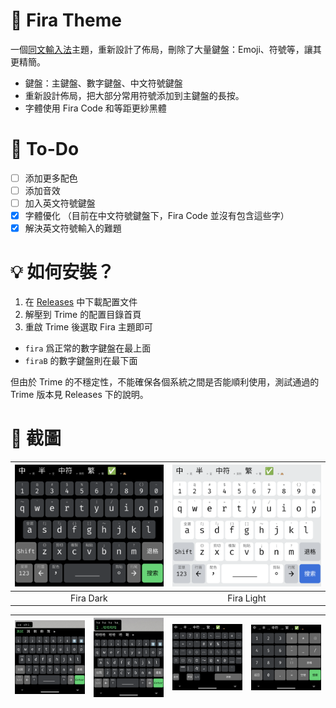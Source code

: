 # 🦊 Fira Theme
一個[同文輸入法](https://github.com/osfans/trime)主題，重新設計了佈局，刪除了大量鍵盤：Emoji、符號等，讓其更精簡。
- 鍵盤：主鍵盤、數字鍵盤、中文符號鍵盤
- 重新設計佈局，把大部分常用符號添加到主鍵盤的長按。
- 字體使用 Fira Code 和等距更紗黑體
  
# 📑 To-Do
- [ ] 添加更多配色
- [ ] 添加音效
- [ ] 加入英文符號鍵盤
- [x] 字體優化 （目前在中文符號鍵盤下，Fira Code 並沒有包含這些字）
- [x] 解決英文符號輸入的難題
  
# 💡 如何安裝？
1. 在 [Releases](https://github.com/ChiesiMario/trime_fira_theme/releases) 中下載配置文件
2. 解壓到 Trime 的配置目錄首頁
3. 重啟 Trime 後選取 Fira 主題即可
  - `fira` 爲正常的數字鍵盤在最上面
  - `firaB` 的數字鍵盤則在最下面
   
但由於 Trime 的不穩定性，不能確保各個系統之間是否能順利使用，測試通過的 Trime 版本見 Releases 下的說明。

# 📱 截圖

| ![fira_dark_1](./screenshot/fira_dark_1.png) | ![fira_light_1](./screenshot/fira_light_1.png) |
|:--:| :--:|
| Fira Dark | Fira Light |

| ![fira_dark_2](./screenshot/fira_dark_2.png) | ![fira_light_3](./screenshot/fira_dark_3.png) | ![fira_dark_5](./screenshot/fira_dark_5.png) | ![fira_dark_6](./screenshot/fira_dark_6.png) |
|:--:| :--:| :--:| :--:|
